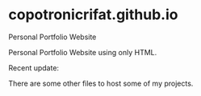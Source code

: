 # copotronicrifat.github.io

Personal Portfolio Website

Personal Portfolio Website using only HTML.

Recent update:

There are some other files to host some of my projects.

